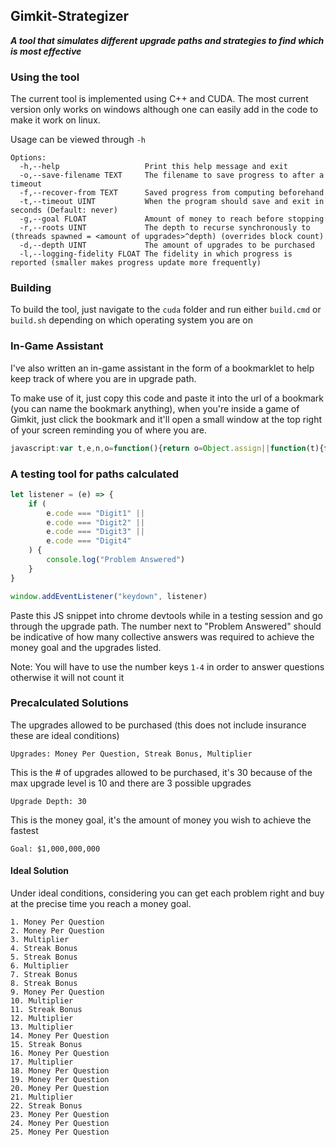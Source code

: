 ## Gimkit-Strategizer

***A tool that simulates different upgrade paths and strategies to find which is most effective***

### Using the tool

The current tool is implemented using C++ and CUDA. The most current version only works on windows although one can easily add in the code to make it work on linux.

Usage can be viewed through `-h`

```text
Options:
  -h,--help                   Print this help message and exit
  -o,--save-filename TEXT     The filename to save progress to after a timeout
  -f,--recover-from TEXT      Saved progress from computing beforehand
  -t,--timeout UINT           When the program should save and exit in seconds (Default: never)
  -g,--goal FLOAT             Amount of money to reach before stopping
  -r,--roots UINT             The depth to recurse synchronously to (threads spawned = <amount of upgrades>^depth) (overrides block count)
  -d,--depth UINT             The amount of upgrades to be purchased
  -l,--logging-fidelity FLOAT The fidelity in which progress is reported (smaller makes progress update more frequently)
```

### Building

To build the tool, just navigate to the `cuda` folder and run either `build.cmd` or `build.sh` depending on which operating system you are on

### In-Game Assistant

I've also written an in-game assistant in the form of a bookmarklet to help keep track of where you are in upgrade path.

To make use of it, just copy this code and paste it into the url of a bookmark (you can name the bookmark anything), when you're inside a game of Gimkit, just click the bookmark and it'll open a small window at the top right of your screen reminding you of where you are.

```javascript
javascript:var t,e,n,o=function(){return o=Object.assign||function(t){for(var e,n=1,o=arguments.length;n<o;n++)for(var i in e=arguments[n])Object.prototype.hasOwnProperty.call(e,i)&&(t[i]=e[i]);return t},o.apply(this,arguments)};function i(t,e,n){if(n||2===arguments.length)for(var o,i=0,s=e.length;i<s;i++)!o&&i in e||(o||(o=Array.prototype.slice.call(e,0,i)),o[i]=e[i]);return t.concat(o||Array.prototype.slice.call(e))}!function(t){t[t.moneyPerQuestion=0]="moneyPerQuestion",t[t.streakBonus=1]="streakBonus",t[t.multiplier=2]="multiplier",t[t.insurance=3]="insurance"}(n||(n={}));var s={"Money Per Question":n.moneyPerQuestion,"Streak Bonus":n.streakBonus,Multiplier:n.multiplier,"Amount Covered":n.insurance},r=((t={})[n.moneyPerQuestion]="Money Per Question",t[n.streakBonus]="Streak Bonus",t[n.multiplier]="Multiplier",t[n.insurance]="Amount Covered",t),a=((e={})[n.moneyPerQuestion]=[{value:1,cost:0},{value:5,cost:10},{value:50,cost:100},{value:100,cost:1e3},{value:500,cost:1e4},{value:2e3,cost:75e3},{value:5e3,cost:3e5},{value:1e4,cost:1e6},{value:25e4,cost:1e7},{value:1e6,cost:1e8}],e[n.streakBonus]=[{value:1,cost:0},{value:3,cost:20},{value:10,cost:200},{value:50,cost:2e3},{value:250,cost:2e4},{value:1200,cost:2e5},{value:6500,cost:2e6},{value:35e3,cost:2e7},{value:175e3,cost:2e8},{value:1e6,cost:2e9}],e[n.multiplier]=[{value:1,cost:0},{value:1.5,cost:50},{value:2,cost:300},{value:3,cost:2e3},{value:5,cost:12e3},{value:8,cost:85e3},{value:12,cost:7e5},{value:18,cost:65e5},{value:30,cost:65e6},{value:100,cost:1e9}],e[n.insurance]=[{value:0,cost:0},{value:10,cost:10},{value:25,cost:250},{value:40,cost:1e3},{value:50,cost:25e3},{value:70,cost:1e5},{value:80,cost:1e6},{value:90,cost:5e6},{value:95,cost:25e6},{value:99,cost:5e8}],e),u=[n.moneyPerQuestion,n.moneyPerQuestion,n.multiplier,n.streakBonus,n.streakBonus,n.multiplier,n.streakBonus,n.streakBonus,n.moneyPerQuestion,n.multiplier,n.streakBonus,n.multiplier,n.multiplier,n.moneyPerQuestion,n.streakBonus,n.moneyPerQuestion,n.multiplier,n.moneyPerQuestion,n.moneyPerQuestion,n.moneyPerQuestion,n.multiplier,n.streakBonus,n.moneyPerQuestion,n.moneyPerQuestion,n.moneyPerQuestion],c=function(){function t(){var t,e=this;this.isReady=function(t){return t>=e.nextup().money},this.isMax=function(t){return e.stats[t]+1>=10},this.currentPath=i([],u,!0),this.stats=((t={})[n.moneyPerQuestion]=0,t[n.streakBonus]=0,t[n.multiplier]=0,t[n.insurance]=0,t)}return t.prototype.upgrade=function(){this.stats[this.currentPath[0]]++,this.currentPath.shift()},t.prototype.nextup=function(){var t=this.currentPath[0];return void 0===t||this.isMax(t)?{upgrade:-1,money:-1}:{upgrade:t,money:a[t][this.stats[t]+1].cost}},t}(),l=function(){this.map=new Map};function p(t,e){return document.evaluate(".".concat(t),null!=e?e:document,null,XPathResult.FIRST_ORDERED_NODE_TYPE).singleNodeValue}function d(t,e){t.hasAttribute("listening")||(t.addEventListener("click",e),t.setAttribute("listening",""))}var h=function(t){return p("//*[text()]",t).textContent},v=function(){function t(t){var e=this;this.targets=t,this.observer=new MutationObserver((function(){return e.onUpdate()})),this.observer.observe(document.body,{subtree:!0,childList:!0,characterData:!0})}return t.prototype.onUpdate=function(){for(var t=0,e=this.targets;t<e.length;t++){var n=e[t],o=n.screen.element();null!==o&&n.callback(o,n.screen)}},t}(),y=function(){function t(){this.element=function(){return p('//div[contains(text(), "$") and contains(@style, "font-weight: 900")]')}}return t.prototype.money=function(){var t,e=this.element(),n=null===(t=null==e?void 0:e.textContent)||void 0===t?void 0:t.replace(/[\$,\,]/g,"");return parseInt(n)},t}(),f=function(){function t(t){var e=this;this.root="//div[contains(@style, 'opacity: 1') and contains(@style, 'translateY')]",this.question=function(){return h(p("".concat(e.root,"/div[1]")))},this.choice=function(t){return p("".concat(e.root,"/div[2]/div[").concat(t+1,"]"))},this.choiceText=function(t){return function(t){for(var e=[],n=document.evaluate(t,document,null,XPathResult.ORDERED_NODE_SNAPSHOT_TYPE),o=0;o<n.snapshotLength;o++)e.push(n.snapshotItem(o));return e}("".concat(e.root,"/div[2]/div[.//span[text()='").concat(t,"']]"))},this.store=t}return t.prototype.setup=function(){var t=this;if(null!==this.element()){var e=this.question();if(void 0===this.store.map.get(e))for(var n=function(n){var i,s,r=o.choice(n);if(null!==r){var a=h(r),u={question:e,answer:a};i=["Digit".concat(n+1)],s=function(){return t.store.pending=u},document.body.addEventListener("keydown",(function(t){i.includes(t.code)&&s(t)}),{once:!0}),d(r,(function(){return t.store.pending=u}))}},o=this,i=0;i<4;i++)n(i);else for(var s=0,r=this.choiceText(this.store.map.get(e));s<r.length;s++){var a=r[s];a&&(a.style.border="5px solid white")}}},t.prototype.element=function(){return p(this.root)},t}(),m=function(){var t=this;this.verify=function(){return h(t.element()).includes("+")},this.element=function(){return p("//div[contains(@class, 'animated tada')]")}},g=function(){function t(t,e){var n=this;this.buttonRoot='//div[contains(@style, "white-space: nowrap")]',this.element=function(){return p("".concat(n.buttonRoot,'//div[text()="').concat(n.displayName,'"]'))},this.displayName=t,this.state=e}return t.prototype.level=function(){var t,e=null===(t=p('(//div[contains(@style, "color: gray")]/../div[2])[last()]'))||void 0===t?void 0:t.textContent;if(e)return parseInt(e.replace(/^\D+/g,""))-1},t.prototype.attachUpgradeTrigger=function(t){var e,n,o,i,r=this,u=s[this.displayName],c=this.level();if(void 0!==c&&c>this.state.stats[u]&&(console.info("Update level ".concat(this.state.stats[u]," -> ").concat(c)),this.state.stats[u]=c,t()),!this.state.isMax(u)){var l=null===(i=null===(o=null===(n=null===(e=p("".concat(this.buttonRoot,'//div[contains(text(), "$').concat(a[u][this.state.stats[u]+1].cost.toLocaleString("en-US"),'")]')))||void 0===e?void 0:e.parentElement)||void 0===n?void 0:n.parentElement)||void 0===o?void 0:o.parentElement)||void 0===i?void 0:i.parentElement;l&&(l.hasAttribute("disabled")||d(l,(function(){r.state.upgrade(),t()})))}},t}(),b=function(t,e){var n=this;this.fetchMoney=function(){return n._moneyIndicator.money()},this.state=t,this.eventHooks=e,this.store=new l,this._moneyIndicator=new y,this._questionScreen=new f(this.store),this._verifyScreen=new m,this.monitor=new v(i([{screen:this._moneyIndicator,callback:function(){return n.eventHooks.onMoney(n._moneyIndicator.money())}},{screen:this._questionScreen,callback:function(){return n._questionScreen.setup()}},{screen:this._verifyScreen,callback:function(){n._verifyScreen.verify()&&n.store.pending&&(n.store.map.set(n.store.pending.question,n.store.pending.answer),n.store.pending=void 0)}}],Object.keys(s).map((function(e){return{screen:new g(e,t),callback:function(t,o){o.attachUpgradeTrigger((function(){return n.eventHooks.onUpgrade(s[e])}))}}})),!0)),this._questionScreen.setup()},x={top:"5%",right:"5%",position:"fixed",zIndex:9999,backdropFilter:"blur(4px)",border:"2px solid #8f8f8f",borderRadius:"5px",padding:"10px",backgroundColor:"#00000050"},k={fontWeight:"bold",marginLeft:"5px"},P={color:"white",fontSize:"18px"},D={backgroundColor:"transparent",border:"1px solid white",cursor:"pointer",borderRadius:"5px"},E=function(){function t(t){var e=this;this.hooks=t,this.root=document.createElement("div"),Object.assign(this.root.style,x),document.children[0].append(this.root);var n=document.createElement("div");n.style.display="flex",n.style.justifyContent="space-between";var i=document.createElement("div");i.style.display="flex",this.title=document.createElement("div"),this.title.textContent="Next up",this.readyDisplay=document.createElement("div"),Object.assign(this.readyDisplay.style,o(o({},P),k)),i.append(this.title,this.readyDisplay);var s=document.createElement("button");s.textContent="Skip",Object.assign(s.style,o(o({},D),P)),s.onclick=function(){return e.hooks.onSkip()},n.append(i,s),this.moneyDisplay=document.createElement("div"),this.targetDisplay=document.createElement("div"),Object.assign(this.title.style,P),Object.assign(this.moneyDisplay.style,P),Object.assign(this.targetDisplay.style,P),this.root.append(n,this.targetDisplay,this.moneyDisplay)}return t.prototype.updateReadiness=function(t){this.readyDisplay.innerHTML=t?"&#10003;":"&#10007;",this.readyDisplay.style.color=t?"#97ff90":"#ff5a5a"},t.prototype.updateGoal=function(t){if(t.money<0&&t.upgrade<0)return this.updateReadiness(!0),this.moneyDisplay.textContent="Money - DONE",void(this.targetDisplay.textContent="Upgrade - DONE");this.moneyDisplay.textContent="Money - ".concat(t.money.toLocaleString()),this.targetDisplay.textContent="Upgrade - ".concat(r[t.upgrade])},t}(),w=new c,Q=new E({onSkip:function(){w.upgrade(),Q.updateGoal(w.nextup())}}),R=new b(w,{onMoney:function(t){return Q.updateReadiness(w.isReady(t))},onUpgrade:function(){return Q.updateGoal(w.nextup())}});Q.updateReadiness(w.isReady(R.fetchMoney())),Q.updateGoal(w.nextup());
```

### A testing tool for paths calculated

```javascript
let listener = (e) => {
    if (
        e.code === "Digit1" ||
        e.code === "Digit2" ||
        e.code === "Digit3" ||
        e.code === "Digit4"
    ) {
        console.log("Problem Answered")
    }
}

window.addEventListener("keydown", listener)
```

Paste this JS snippet into chrome devtools while in a testing session and go through the upgrade path. The number next to "Problem Answered" should be indicative of how many collective answers was required to achieve the money goal and the upgrades listed.

Note: You will have to use the number keys `1-4` in order to answer questions otherwise it will not count it

### Precalculated Solutions

The upgrades allowed to be purchased (this does not include insurance these are ideal conditions)

`Upgrades: Money Per Question, Streak Bonus, Multiplier`

This is the # of upgrades allowed to be purchased, it's 30 because of the max upgrade level is 10 and there are 3 possible upgrades

`Upgrade Depth: 30`

This is the money goal, it's the amount of money you wish to achieve the fastest

`Goal: $1,000,000,000`

#### Ideal Solution

Under ideal conditions, considering you can get each problem right and buy at the precise time you reach a money goal.

```text
1. Money Per Question
2. Money Per Question
3. Multiplier
4. Streak Bonus
5. Streak Bonus
6. Multiplier
7. Streak Bonus
8. Streak Bonus
9. Money Per Question
10. Multiplier
11. Streak Bonus
12. Multiplier
13. Multiplier
14. Money Per Question
15. Streak Bonus
16. Money Per Question
17. Multiplier
18. Money Per Question
19. Money Per Question
20. Money Per Question
21. Multiplier
22. Streak Bonus
23. Money Per Question
24. Money Per Question
25. Money Per Question
```
